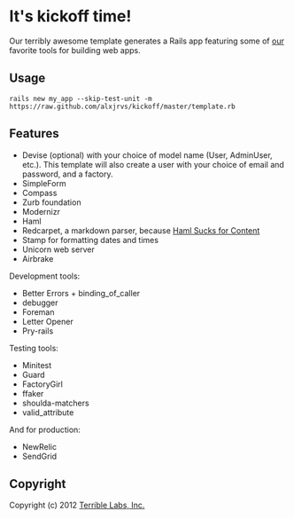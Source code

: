 # It's kickoff time!

Our terribly awesome template generates a Rails app featuring some of [our](http://www.terriblelabs.com/team)
favorite tools for building web apps.

## Usage

```rails new my_app --skip-test-unit -m https://raw.github.com/alxjrvs/kickoff/master/template.rb```

## Features

* Devise (optional) with your choice of model name (User, AdminUser, etc.). This template will also create a user with your choice of email and password, and a factory.
* SimpleForm
* Compass
* Zurb foundation
* Modernizr
* Haml
* Redcarpet, a markdown parser, because [Haml Sucks for Content](http://chriseppstein.github.com/blog/2010/02/08/haml-sucks-for-content/)
* Stamp for formatting dates and times
* Unicorn web server
* Airbrake

Development tools:

* Better Errors + binding_of_caller
* debugger
* Foreman
* Letter Opener
* Pry-rails

Testing tools:

* Minitest
* Guard
* FactoryGirl
* ffaker
* shoulda-matchers
* valid_attribute

And for production:

* NewRelic
* SendGrid

## Copyright

Copyright (c) 2012 [Terrible Labs, Inc.](http://www.terriblelabs.com)
